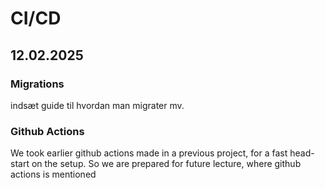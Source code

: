 # CI/CD

## 12.02.2025


### Migrations

indsæt guide til hvordan man migrater mv.


### Github Actions

We took earlier github actions made in a previous project, for a fast head-start on the setup.
So we are prepared for future lecture, where github actions is mentioned
